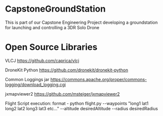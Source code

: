 # CapstoneGroundStation
This is part of our Capstone Engineering Project developing a groundstation for launching and controlling a 3DR Solo Drone


# Open Source Libraries

VLCJ
https://github.com/caprica/vlcj

DroneKit Python
https://github.com/dronekit/dronekit-python

Common Loggings jar
https://commons.apache.org/proper/commons-logging/download_logging.cgi

jxmapviewer2
https://github.com/msteiger/jxmapviewer2

Flight Script execution:
format - python flight.py --waypoints "long1 lat1 long2 lat2 long3 lat3 etc..." --altitude desiredAltitude --radius desiredRadius


